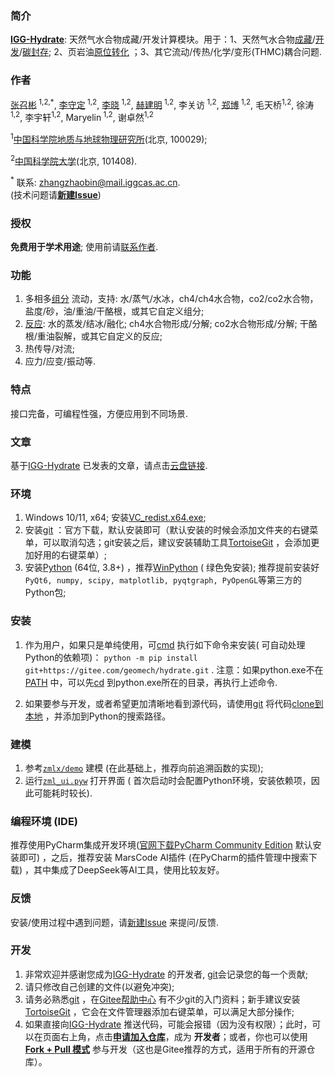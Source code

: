 ### 简介

[**IGG-Hydrate**](https://gitee.com/geomech/hydrate):
天然气水合物成藏/开发计算模块。用于：1、天然气水合物[成藏](https://doi.org/10.3390/w16192822)/[开发](https://doi.org/10.1016/j.apenergy.2024.122963)/[碳封存](https://doi.org/10.1021/acs.energyfuels.4c04288);
2、页岩油[原位转化](https://doi.org/10.1016/j.petsci.2024.05.025)
；3、其它流动/传热/化学/变形(THMC)耦合问题.

### 作者

[张召彬](https://igg.cas.cn/sourcedb_igg_cas/cn/zjrck/201703/t20170306_4755492.html)<sup>
1,2,*</sup>, [李守定](https://igg.cas.cn/sourcedb_igg_cas/cn/zjrck/201412/t20141218_4278784.html)<sup>
1,2</sup>, [李晓](https://igg.cas.cn/sourcedb_igg_cas/cn/zjrck/200907/t20090713_2065538.html)<sup>
1,2</sup>, [赫建明](https://igg.cas.cn/sourcedb_igg_cas/cn/zjrck/201203/t20120302_3448658.html)<sup>
1,2</sup>,
李关访<sup>
1,2</sup>, [郑博](https://igg.cas.cn/sourcedb_igg_cas/cn/zjrck/202303/t20230322_6706946.html)<sup>
1,2</sup>,
毛天桥<sup>1,2</sup>, 徐涛<sup>1,2</sup>, 李宇轩<sup>1,2</sup>, Maryelin<sup>
1,2</sup>, 谢卓然<sup>1,2</sup>

<sup>1</sup>[中国科学院地质与地球物理研究所](https://igg.cas.cn/)(北京, 100029);

<sup>2</sup>[中国科学院大学](https://www.ucas.ac.cn/)(北京, 101408).

<sup>*</sup>
联系: [zhangzhaobin@mail.iggcas.ac.cn](zhangzhaobin@mail.iggcas.ac.cn).   
(技术问题请[**新建Issue**](https://gitee.com/geomech/hydrate/issues/new))

### 授权

**免费用于学术用途**;
使用前请[联系作者](https://igg.cas.cn/sourcedb_igg_cas/cn/zjrck/201703/t20170306_4755492.html).

### 功能

1. 多相多[组分](https://gitee.com/geomech/hydrate/tree/master/zmlx/fluid)
   流动，支持:
   水/蒸气/水冰，ch4/ch4水合物，co2/co2水合物，盐度/砂，油/重油/干酪根，或其它自定义组分;
2. [反应](https://gitee.com/geomech/hydrate/tree/master/zmlx/react): 水的蒸发/结冰/融化;
   ch4水合物形成/分解;
   co2水合物形成/分解; 干酪根/重油裂解，或其它自定义的反应;
3. 热传导/对流;
4. 应力/应变/振动等.

### 特点

接口完备，可编程性强，方便应用到不同场景.

### 文章

基于[IGG-Hydrate](https://gitee.com/geomech/hydrate)
已发表的文章，请点击[云盘链接](https://pan.cstcloud.cn/s/5cKaQrdFSHM).

### 环境

1. Windows 10/11, x64;
   安装[VC_redist.x64.exe](https://gitee.com/geomech/hydrate/attach_files);
2. 安装[git](https://git-scm.com/)
   ：官方下载，默认安装即可（默认安装的时候会添加文件夹的右键菜单，可以取消勾选；git安装之后，建议安装辅助工具[TortoiseGit](https://tortoisegit.org/)
   ，会添加更加好用的右键菜单）;
3. 安装[Python](https://www.python.org/) (64位, 3.8+)
   ，推荐[WinPython](https://gitee.com/geomech/hydrate/attach_files) (
   绿色免安装); 推荐提前安装好
   `PyQt6, numpy, scipy, matplotlib, pyqtgraph, PyOpenGL`等第三方的Python包;

### 安装

1. 作为用户，如果只是单纯使用，可[cmd](https://blog.csdn.net/qq_43546721/article/details/131536857)
执行如下命令来安装(
可自动处理Python的依赖项)：
`python -m pip install git+https://gitee.com/geomech/hydrate.git`
.
注意：如果python.exe不在[PATH](https://blog.csdn.net/flame_007/article/details/106401215)
中，可以先[cd](https://blog.csdn.net/zdy219727/article/details/98605287)
到python.exe所在的目录，再执行上述命令.

2. 如果要参与开发，或者希望更加清晰地看到源代码，请使用[git](https://git-scm.com/)
   将代码[clone到本地](https://gitee.com/help/articles/4111#article-header0)
   ，并添加到Python的搜索路径。

### 建模

1. 参考[`zmlx/demo`](https://gitee.com/geomech/hydrate/tree/master/zmlx/demo)
   建模 (在此基础上，推荐向前追溯函数的实现);
2. 运行[`zml_ui.pyw`](https://gitee.com/geomech/hydrate/blob/master/zml_ui.pyw)
   打开界面 (
   首次启动时会配置Python环境，安装依赖项，因此可能耗时较长).

### 编程环境 (IDE)

推荐使用PyCharm集成开发环境([官网下载PyCharm Community Edition](https://www.jetbrains.com/pycharm/download)
默认安装即可)
，之后，推荐安装 MarsCode AI插件 (在PyCharm的插件管理中搜索下载)
，其中集成了DeepSeek等AI工具，使用比较友好。

### 反馈

安装/使用过程中遇到问题，请[新建Issue](https://gitee.com/geomech/hydrate/issues/new)
来提问/反馈.

### 开发

1. 非常欢迎并感谢您成为[IGG-Hydrate](https://gitee.com/geomech/hydrate)
   的开发者, [git](https://git-scm.com/)会记录您的每一个贡献;
2. 请只修改自己创建的文件(以避免冲突);
3. 请务必熟悉[git](https://git-scm.com/)
   ，在[Gitee帮助中心](https://gitee.com/help#article-header0)
   有不少git的入门资料；新手建议安装[TortoiseGit](https://tortoisegit.org/)
   ，它会在文件管理器添加右键菜单，可以满足大部分操作;
4. 如果直接向[IGG-Hydrate](https://gitee.com/geomech/hydrate)
   推送代码，可能会报错（因为没有权限）；此时，可以在页面右上角，点击[**申请加入仓库**](https://gitee.com/geomech/hydrate)，成为
   **开发者**；或者，你也可以使用[**Fork + Pull 模式**](https://help.gitee.com/base/pullrequest/Fork+Pull)
   参与开发（这也是Gitee推荐的方式，适用于所有的开源仓库）。
